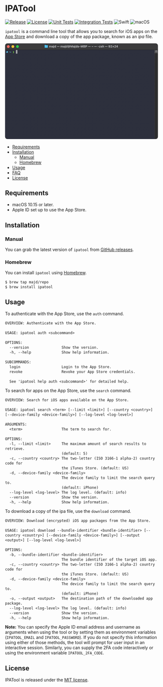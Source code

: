 # IPATool

[![Release](https://img.shields.io/github/release/majd/ipatool.svg?label=Release)](https://GitHub.com/majd/ipatool/releases/)
[![License](https://img.shields.io/badge/License-MIT-yellow.svg)](https://github.com/majd/ipatool/blob/main/LICENSE)
[![Unit Tests](https://github.com/majd/ipatool/actions/workflows/unit-tests.yml/badge.svg)](https://github.com/majd/ipatool/actions/workflows/unit-tests.yml)
[![Integration Tests](https://github.com/majd/ipatool/actions/workflows/integration-tests.yml/badge.svg)](https://github.com/majd/ipatool/actions/workflows/integration-tests.yml)
![Swift](https://img.shields.io/badge/Swift-5.5-green.svg)
![macOS](https://img.shields.io/badge/macOS-10.15%2B-green.svg)

`ipatool` is a command line tool that allows you to search for iOS apps on the [App Store](https://apps.apple.com) and download a copy of the app package, known as an _ipa_ file.

![Demo](./demo.gif)

- [Requirements](#requirements)
- [Installation](#installation)
  - [Manual](#manual)
  - [Homebrew](#homebrew)
- [Usage](#usage)
- [FAQ](https://github.com/majd/ipatool/wiki/FAQ)
- [License](#license)

## Requirements

- macOS 10.15 or later.
- Apple ID set up to use the App Store.

## Installation

### Manual

You can grab the latest version of `ipatool` from [GitHub releases](https://github.com/majd/ipatool/releases).

### Homebrew

You can install `ipatool` using [Homebrew](https://brew.sh).

```
$ brew tap majd/repo
$ brew install ipatool
```

## Usage

To authenticate with the App Store, use the `auth` command.

```
OVERVIEW: Authenticate with the App Store.

USAGE: ipatool auth <subcommand>

OPTIONS:
  --version               Show the version.
  -h, --help              Show help information.

SUBCOMMANDS:
  login                   Login to the App Store.
  revoke                  Revoke your App Store credentials.

  See 'ipatool help auth <subcommand>' for detailed help.
```

To search for apps on the App Store, use the `search` command.

```
OVERVIEW: Search for iOS apps available on the App Store.

USAGE: ipatool search <term> [--limit <limit>] [--country <country>] [--device-family <device-family>] [--log-level <log-level>]

ARGUMENTS:
  <term>                  The term to search for.

OPTIONS:
  -l, --limit <limit>     The maximum amount of search results to retrieve.
                          (default: 5)
  -c, --country <country> The two-letter (ISO 3166-1 alpha-2) country code for
                          the iTunes Store. (default: US)
  -d, --device-family <device-family>
                          The device family to limit the search query to.
                          (default: iPhone)
  --log-level <log-level> The log level. (default: info)
  --version               Show the version.
  -h, --help              Show help information.
```

To download a copy of the ipa file, use the `download` command.

```
OVERVIEW: Download (encrypted) iOS app packages from the App Store.

USAGE: ipatool download --bundle-identifier <bundle-identifier> [--country <country>] [--device-family <device-family>] [--output <output>] [--log-level <log-level>]

OPTIONS:
  -b, --bundle-identifier <bundle-identifier>
                          The bundle identifier of the target iOS app.
  -c, --country <country> The two-letter (ISO 3166-1 alpha-2) country code for
                          the iTunes Store. (default: US)
  -d, --device-family <device-family>
                          The device family to limit the search query to.
                          (default: iPhone)
  -o, --output <output>   The destination path of the downloaded app package.
  --log-level <log-level> The log level. (default: info)
  --version               Show the version.
  -h, --help              Show help information.
```

**Note:** You can specify the Apple ID email address and username as arguments when using the tool or by setting them as environment variables (`IPATOOL_EMAIL` and `IPATOOL_PASSWORD`). If you do not specify this information using either of those methods, the tool will prompt for user input in an interactive session. Similarly, you can supply the 2FA code interactively or using the environment variable `IPATOOL_2FA_CODE`.

## License

IPATool is released under the [MIT license](https://github.com/majd/ipatool/blob/main/LICENSE).
